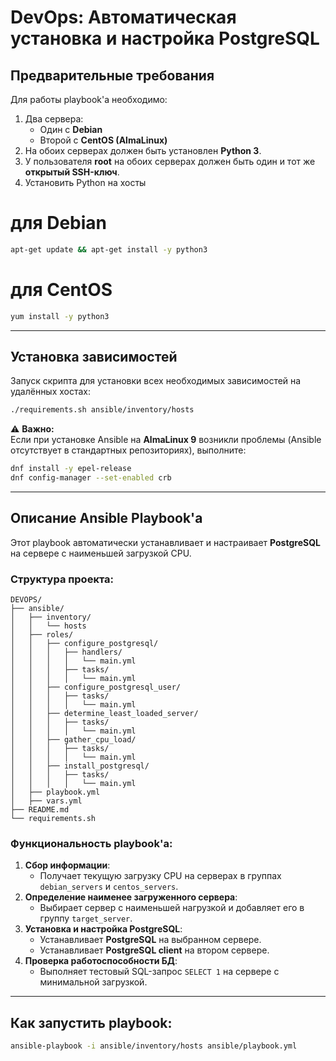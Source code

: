 # **DevOps: Автоматическая установка и настройка PostgreSQL**

## **Предварительные требования**  
Для работы playbook'а необходимо:  
1. Два сервера:  
   - Один с **Debian**  
   - Второй с **CentOS (AlmaLinux)**  
2. На обоих серверах должен быть установлен **Python 3**.  
3. У пользователя **root** на обоих серверах должен быть один и тот же **открытый SSH-ключ**. 
4. Установить Python на хосты 

# для Debian
```bash
apt-get update && apt-get install -y python3
```
# для CentOS
```bash
yum install -y python3
```

---

## **Установка зависимостей**  
Запуск скрипта для установки всех необходимых зависимостей на удалённых хостах:  
```bash
./requirements.sh ansible/inventory/hosts
```
⚠ **Важно:**  
Если при установке Ansible на **AlmaLinux 9** возникли проблемы (Ansible отсутствует в стандартных репозиториях), выполните:  
```bash
dnf install -y epel-release
dnf config-manager --set-enabled crb
```

---

## **Описание Ansible Playbook'а**  
Этот playbook автоматически устанавливает и настраивает **PostgreSQL** на сервере с наименьшей загрузкой CPU.  

### **Структура проекта:**  
```
DEVOPS/
├── ansible/
│   ├── inventory/
│   │   └── hosts
│   ├── roles/
│   │   ├── configure_postgresql/
│   │   │   ├── handlers/
│   │   │   │   └── main.yml
│   │   │   ├── tasks/
│   │   │   │   └── main.yml
│   │   ├── configure_postgresql_user/
│   │   │   ├── tasks/
│   │   │   │   └── main.yml
│   │   ├── determine_least_loaded_server/
│   │   │   ├── tasks/
│   │   │   │   └── main.yml
│   │   ├── gather_cpu_load/
│   │   │   ├── tasks/
│   │   │   │   └── main.yml
│   │   ├── install_postgresql/
│   │   │   ├── tasks/
│   │   │   │   └── main.yml
│   ├── playbook.yml
│   ├── vars.yml
├── README.md
└── requirements.sh
```

### **Функциональность playbook'а:**  
1. **Сбор информации**:  
   - Получает текущую загрузку CPU на серверах в группах `debian_servers` и `centos_servers`.  
2. **Определение наименее загруженного сервера**:  
   - Выбирает сервер с наименьшей нагрузкой и добавляет его в группу `target_server`.  
3. **Установка и настройка PostgreSQL**:  
   - Устанавливает **PostgreSQL** на выбранном сервере.  
   - Устанавливает **PostgreSQL client** на втором сервере.  
4. **Проверка работоспособности БД**:  
   - Выполняет тестовый SQL-запрос `SELECT 1` на сервере с минимальной загрузкой.  

---

## **Как запустить playbook:**  
```bash
ansible-playbook -i ansible/inventory/hosts ansible/playbook.yml
```